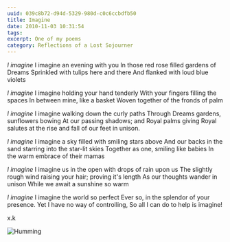 ```yaml
---
uuid: 039c8b72-d94d-5329-980d-c0c6ccbdfb50
title: Imagine
date: 2010-11-03 10:31:54
tags:
excerpt: One of my poems
category: Reflections of a Lost Sojourner
---
```

*I imagine*
        I imagine an evening with you
        In those red rose filled gardens of Dreams
        Sprinkled with tulips here and there
       And flanked with loud blue violets

*I imagine*
	I imagine holding your hand tenderly 
	With your fingers filling the spaces 
	 In between mine, like a basket
	 Woven together of the fronds of palm
	
*I imagine*
          I imagine walking down the curly paths
          Through Dreams gardens, sunflowers bowing
          At our passing shadows; and Royal palms giving
          Royal salutes at the rise and fall of our feet in unison.

*I imagine*
	I imagine a sky filled with smiling stars above
	And our backs in the sand starring into the star-lit skies
	Together as one, smiling like babies
	In the warm embrace of their mamas
	
*I imagine*
	I imagine us in the open with drops of rain upon us
	The slightly rough wind raising your hair; proving it's length
	As our thoughts wander in unison
	While we await a sunshine so warm 

*I imagine*
	I imagine the world so perfect
	Ever so, in the splendor of your presence.
	Yet I have no way of controlling,
	So all I can do to help is imagine!
	
x.k

![Humming](humming.jpg)
